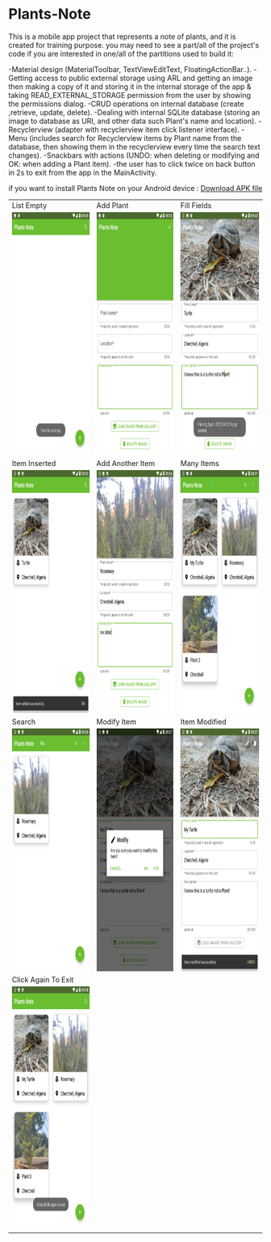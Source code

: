 # Plants-Note
This is a mobile app project that represents a note of plants, and it is created for training purpose. you may need to see a part/all of the project's code if you are interested in one/all of the partitions used to build it:

-Material design (MaterialToolbar, TextViewEditText, FloatingActionBar..).
-Getting access to public external storage using ARL and getting an image then making a copy of it and storing it in the internal storage of the app 
          & taking READ_EXTERNAL_STORAGE permission from the user by showing the permissions dialog.
-CRUD operations on internal database (create ,retrieve, update, delete).
-Dealing with internal SQLite database (storing an image to database as URI, and other data such Plant's name and location).
-Recyclerview (adapter with recyclerview item click listener interface).
-Menu (includes search for Recyclerview items by Plant name from the database, then showing them in the recyclerview every time the search text changes).
-Snackbars with actions (UNDO: when deleting or modifying and OK: when adding a Plant item).
-the user has to click twice on back button in 2s to exit from the app in the MainActivity.

if you want to install Plants Note on your Android device : [Download APK file](https://www.mediafire.com/file/7b0mdkbj4tgc7tc/Plants-Note.apk/file)



<table>
  <tr>
    <td>List Empty</td>
     <td>Add Plant</td>
     <td>Fill Fields</td>
  </tr>
  <tr>
    <td><img src="screenshots/1-list-empty.png" width=270 height=480></td>
    <td><img src="screenshots/2-add-plant.png" width=270 height=480></td>
    <td><img src="screenshots/3-fill-fields.png" width=270 height=480></td>
  </tr>
          
   <tr>
    <td>Item Inserted</td>
     <td>Add Another Item</td>
     <td>Many Items</td>
  </tr>
  <tr>
    <td><img src="screenshots/4-item-inserted.png" width=270 height=480></td>
    <td><img src="screenshots/5-add-another-item.png" width=270 height=480></td>
    <td><img src="screenshots/6-many-items.png" width=270 height=480></td>
  </tr>
          
  <tr>
    <td>Search</td>
     <td>Modify Item</td>
     <td>Item Modified</td>
  </tr>
  <tr>
    <td><img src="screenshots/7-search.png" width=270 height=480></td>
    <td><img src="screenshots/8-edit-item.png" width=270 height=480></td>
    <td><img src="screenshots/9-item-modified.png" width=270 height=480></td>
  </tr>
          
   <tr>
    <td>Click Again To Exit</td>
  </tr>
  <tr>
    <td><img src="screenshots/10-click-again-to-exit.png" width=270 height=480></td>
  </tr>
 </table>
